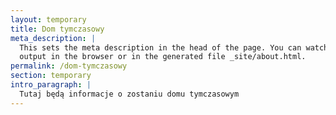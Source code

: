 ```yaml
---
layout: temporary
title: Dom tymczasowy
meta_description: |
  This sets the meta description in the head of the page. You can watch the
  output in the browser or in the generated file _site/about.html.
permalink: /dom-tymczasowy
section: temporary
intro_paragraph: |
  Tutaj będą informacje o zostaniu domu tymczasowym
---
```

